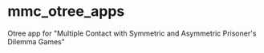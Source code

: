 # mmc_otree_apps
Otree app for "Multiple Contact with Symmetric and Asymmetric Prisoner's Dilemma Games"
